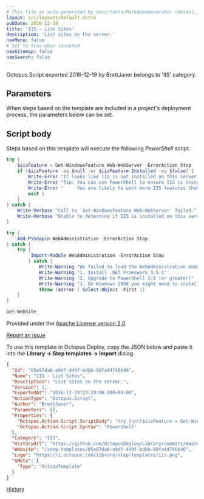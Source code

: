 ```yaml
---
# This file is auto-generated by docs/tools/MarkdownGenerator (detail.js)
layout: src/layouts/Default.astro
pubDate: 2016-12-19
title: 'IIS - List Sites'
description: 'List sites on the server.'
navMenu: false
# Set to true when launched
navSitemap: false
navSearch: false
---
```


Octopus.Script exported 2016-12-19 by BrettJaner belongs to 'IIS' category.

## Parameters

When steps based on the template are included in a project's deployment process, the parameters below can be set.



## Script body

Steps based on this template will execute the following *PowerShell* script.

```powershell
try {
	$iisFeature = Get-WindowsFeature Web-WebServer -ErrorAction Stop
	if ($iisFeature -eq $null -or $iisFeature.Installed -eq $false) {
		Write-Error "It looks like IIS is not installed on this server and the deployment is likely to fail."
		Write-Error "Tip: You can use PowerShell to ensure IIS is installed: 'Install-WindowsFeature Web-WebServer'"
		Write-Error "     You are likely to want more IIS features than just the web server. Run 'Get-WindowsFeature *web*' to see all of the features you can install."
		exit 1
	}
} catch {
	Write-Verbose "Call to `Get-WindowsFeature Web-WebServer` failed."
	Write-Verbose "Unable to determine if IIS is installed on this server but will optimistically continue."
}

try {
	Add-PSSnapin WebAdministration -ErrorAction Stop
} catch {
    try {
		 Import-Module WebAdministration -ErrorAction Stop
		} catch {
			Write-Warning "We failed to load the WebAdministration module. This usually resolved by doing one of the following:"
			Write-Warning "1. Install .NET Framework 3.5.1"
			Write-Warning "2. Upgrade to PowerShell 3.0 (or greater)"
			Write-Warning "3. On Windows 2008 you might need to install PowerShell SnapIn for IIS from http://www.iis.net/downloads/microsoft/powershell#additionalDownloads"
			throw ($error | Select-Object -First 1)
    }
}

Get-WebSite
```

Provided under the [Apache License version 2.0](https://github.com/OctopusDeploy/Library/blob/master/LICENSE.txt).

[Report an issue](https://github.com/OctopusDeploy/Library/issues/new?assignees=&labels=&projects=&template=bug-report.yml&title=Issue%20with%20IIS%20-%20List%20Sites&step-template=IIS%20-%20List%20Sites)

<div class="get-json">

To use this template in Octopus Deploy, copy the JSON below and paste it into the **Library → Step templates → Import** dialog.

```json
{
  "Id": "05e87da8-a9df-449f-bdbb-98fa44740b46",
  "Name": "IIS - List Sites",
  "Description": "List sites on the server.",
  "Version": 1,
  "ExportedAt": "2016-12-19T23:20:00.000+00:00",
  "ActionType": "Octopus.Script",
  "Author": "BrettJaner",
  "Parameters": [],
  "Properties": {
    "Octopus.Action.Script.ScriptBody": "try {\n\t$iisFeature = Get-WindowsFeature Web-WebServer -ErrorAction Stop\n\tif ($iisFeature -eq $null -or $iisFeature.Installed -eq $false) {\n\t\tWrite-Error \"It looks like IIS is not installed on this server and the deployment is likely to fail.\"\n\t\tWrite-Error \"Tip: You can use PowerShell to ensure IIS is installed: 'Install-WindowsFeature Web-WebServer'\"\n\t\tWrite-Error \"     You are likely to want more IIS features than just the web server. Run 'Get-WindowsFeature *web*' to see all of the features you can install.\"\n\t\texit 1\n\t}\n} catch {\n\tWrite-Verbose \"Call to `Get-WindowsFeature Web-WebServer` failed.\"\n\tWrite-Verbose \"Unable to determine if IIS is installed on this server but will optimistically continue.\"\n}\n\ntry {\n\tAdd-PSSnapin WebAdministration -ErrorAction Stop\n} catch {\n    try {\n\t\t Import-Module WebAdministration -ErrorAction Stop\n\t\t} catch {\n\t\t\tWrite-Warning \"We failed to load the WebAdministration module. This usually resolved by doing one of the following:\"\n\t\t\tWrite-Warning \"1. Install .NET Framework 3.5.1\"\n\t\t\tWrite-Warning \"2. Upgrade to PowerShell 3.0 (or greater)\"\n\t\t\tWrite-Warning \"3. On Windows 2008 you might need to install PowerShell SnapIn for IIS from http://www.iis.net/downloads/microsoft/powershell#additionalDownloads\"\n\t\t\tthrow ($error | Select-Object -First 1)\n    }\n}\n\nGet-WebSite",
    "Octopus.Action.Script.Syntax": "PowerShell"
  },
  "Category": "IIS",
  "HistoryUrl": "https://github.com/OctopusDeploy/Library/commits/master/step-templates//opt/buildagent/work/75443764cd38076d/step-templates/iis-list-sites.json",
  "Website": "/step-templates/05e87da8-a9df-449f-bdbb-98fa44740b46",
  "Logo": "https://i.octopus.com/library/step-templates/iis.png",
  "$Meta": {
    "Type": "ActionTemplate"
  }
}
```

[History](https://github.com/OctopusDeploy/Library/commits/master/step-templates/https://github.com/OctopusDeploy/Library/commits/master/step-templates//opt/buildagent/work/75443764cd38076d/step-templates/iis-list-sites.json)

</div>
